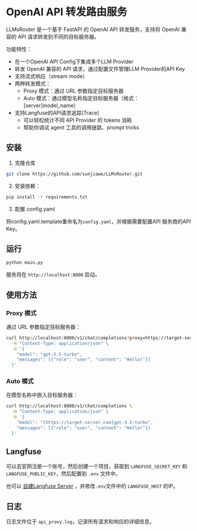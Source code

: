 # OpenAI API 转发路由服务

LLMsRouter 是一个基于 FastAPI 的 OpenAI API 转发服务，支持将 OpenAI 兼容的 API 请求转发到不同的目标服务器。

功能特性：
- 在一个OpenAI API Config下集成多个LLM Provider
- 转发 OpenAI 兼容的 API 请求，通过配置文件管理LLM Provider的API Key
- 支持流式响应（stream mode）
- 两种转发模式：
  - Proxy 模式：通过 URL 参数指定目标服务器
  - Auto 模式：通过模型名称指定目标服务器（格式：[server]model_name）
- 支持Langfuse的API请求追踪(Trace)
  - 可以轻松统计不同 API Provider 的 tokens 消耗
  - 帮助你调试 agent 工具的调用链路、prompt tricks

## 安装

1. 克隆仓库
```bash
git clone https://github.com/sunjiawe/LLMsRouter.git
```

2. 安装依赖：
```bash
pip install -r requirements.txt
```

3. 配置 config.yaml

将config.yaml.template重命名为`config.yaml`，并根据需要配置API 服务商的API Key。


## 运行

```bash
python main.py
```

服务将在 `http://localhost:8000` 启动。

## 使用方法

### Proxy 模式

通过 URL 参数指定目标服务器：

```bash
curl http://localhost:8000/v1/chat/completions?proxy=https://target-server.com \
  -H "Content-Type: application/json" \
  -d '{
    "model": "gpt-3.5-turbo",
    "messages": [{"role": "user", "content": "Hello!"}]
  }'
```

### Auto 模式

在模型名称中嵌入目标服务器：

```bash
curl http://localhost:8000/v1/chat/completions \
  -H "Content-Type: application/json" \
  -d '{
    "model": "[https://target-server.com]gpt-3.5-turbo",
    "messages": [{"role": "user", "content": "Hello!"}]
  }'
```

## Langfuse

可以去官网注册一个账号，然后创建一个项目，获取到 `LANGFUSE_SECRET_KEY` 和 `LANGFUSE_PUBLIC_KEY`，然后配置到 `.env` 文件中。

也可以 [自建Langfuse Server](https://langfuse.com/self-hosting) ，并修改`.env`文件中的 `LANGFUSE_HOST` 的IP。


## 日志

日志文件位于 `api_proxy.log`，记录所有请求和响应的详细信息。 